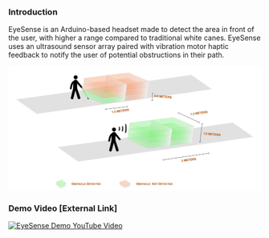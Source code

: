 ### Introduction
EyeSense is an Arduino-based headset made to detect the area in front of the user, with higher a range compared to traditional white canes. EyeSense uses an ultrasound sensor array paired with vibration motor haptic feedback to notify the user of potential obstructions in their path.

![EyeSense Range Image](https://github.com/kripat06/EyeSense/blob/25e6b33ed1503ea176955ce3ef6ae33d6d27bc96/images/eyesense_range_vs_whitecanes.png)

### Demo Video [External Link]
[![EyeSense Demo YouTube Video](https://img.youtube.com/vi/ZuaWhez50MU/0.jpg)](https://youtu.be/ZuaWhez50MU)

